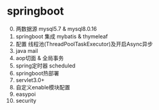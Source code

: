 # springboot

0. 两数据源 mysql5.7 & mysql8.0.16
1. springboot 集成 mybatis & thymeleaf
2. 配置 线程池(ThreadPoolTaskExecutor)及开启Async异步
3. java mail
4. aop切面 & 全局事务
5. spring定时器 scheduled
6. springboot热部署
7. servlet3.0+
8. 自定义enable模块配置
9. easypoi
10. security
